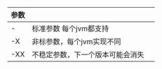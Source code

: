 | 参数 |                                  |      |
| ---- | -------------------------------- | ---- |
| -    | 标准参数 每个jvm都支持           |      |
| -X   | 非标参数，每个jvm实现不同        |      |
| -XX  | 不稳定参数，下一个版本可能会消失 |      |

